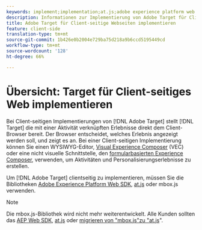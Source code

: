 ```yaml
---
keywords: implement;implementation;at.js;adobe experience platform web sdk;aep web sdk
description: Informationen zur Implementierung von Adobe Target für Client-seitiges Web.
title: Adobe Target für Client-seitige Webseiten implementieren
feature: client-side
translation-type: tm+mt
source-git-commit: 1b426e0b2004e729ba75d218a9b6ccd5195449cd
workflow-type: tm+mt
source-wordcount: '128'
ht-degree: 66%

---
```



# Übersicht: Target für Client-seitiges Web implementieren

Bei Client-seitigen Implementierungen von [!DNL Adobe Target] stellt [!DNL Target] die mit einer Aktivität verknüpften Erlebnisse direkt dem Client-Browser bereit. Der Browser entscheidet, welches Erlebnis angezeigt werden soll, und zeigt es an. Bei einer Client-seitigen Implementierung können Sie einen WYSIWYG-Editor, [Visual Experience Composer](/help/c-experiences/c-visual-experience-composer/visual-experience-composer.md) (VEC) oder eine nicht visuelle Schnittstelle, den [formularbasierten Experience Composer](/help/c-experiences/form-experience-composer.md), verwenden, um Aktivitäten und Personalisierungserlebnisse zu erstellen.

Um [!DNL Adobe Target] clientseitig zu implementieren, müssen Sie die Bibliotheken [Adobe Experience Platform Web SDK](https://experienceleague.adobe.com/docs/experience-platform/edge/home.html), [at.js](/help/c-implementing-target/c-implementing-target-for-client-side-web/c-how-atjs-works/how-atjs-works.md) oder mbox.js verwenden.

>[!NOTE]
>
>Die mbox.js-Bibliothek wird nicht mehr weiterentwickelt. Alle Kunden sollten das [AEP Web SDK](https://experienceleague.adobe.com/docs/experience-platform/edge/home.html), [at.js](/help/c-implementing-target/c-implementing-target-for-client-side-web/how-to-deployatjs/how-to-deployatjs.md) oder [migrieren von &quot;mbox.js&quot;zu &quot;at.js](/help/c-implementing-target/c-implementing-target-for-client-side-web/t-mbox-download/c-target-atjs-implementation/target-migrate-atjs.md)&quot;.
